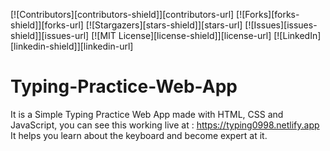 [![Contributors][contributors-shield]][contributors-url]
[![Forks][forks-shield]][forks-url]
[![Stargazers][stars-shield]][stars-url]
[![Issues][issues-shield]][issues-url]
[![MIT License][license-shield]][license-url]
[![LinkedIn][linkedin-shield]][linkedin-url]
# Typing-Practice-Web-App
It is a Simple Typing Practice Web App made with HTML, CSS and JavaScript, you can see this working live at : https://typing0998.netlify.app
It helps you learn about the keyboard and become expert at it.
